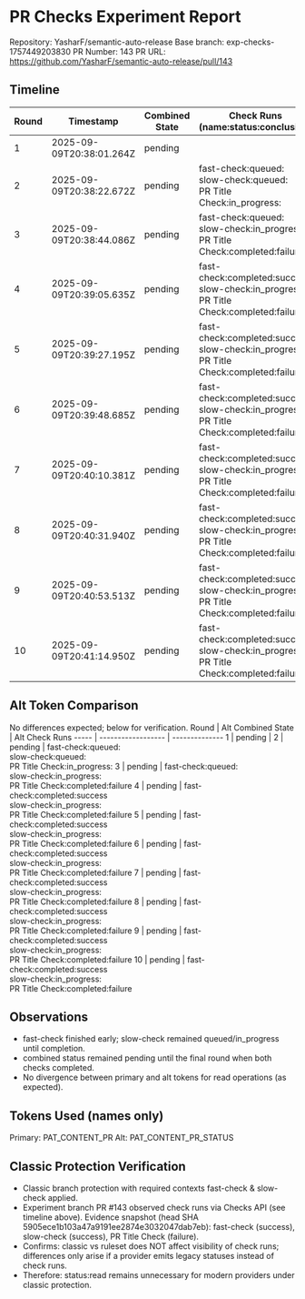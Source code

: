 # PR Checks Experiment Report

Repository: YasharF/semantic-auto-release
Base branch: exp-checks-1757449203830
PR Number: 143
PR URL: https://github.com/YasharF/semantic-auto-release/pull/143

## Timeline

| Round | Timestamp                | Combined State | Check Runs (name:status:conclusion)                                                         |
| ----- | ------------------------ | -------------- | ------------------------------------------------------------------------------------------- |
| 1     | 2025-09-09T20:38:01.264Z | pending        |
| 2     | 2025-09-09T20:38:22.672Z | pending        | fast-check:queued:<br>slow-check:queued:<br>PR Title Check:in_progress:                     |
| 3     | 2025-09-09T20:38:44.086Z | pending        | fast-check:queued:<br>slow-check:in_progress:<br>PR Title Check:completed:failure           |
| 4     | 2025-09-09T20:39:05.635Z | pending        | fast-check:completed:success<br>slow-check:in_progress:<br>PR Title Check:completed:failure |
| 5     | 2025-09-09T20:39:27.195Z | pending        | fast-check:completed:success<br>slow-check:in_progress:<br>PR Title Check:completed:failure |
| 6     | 2025-09-09T20:39:48.685Z | pending        | fast-check:completed:success<br>slow-check:in_progress:<br>PR Title Check:completed:failure |
| 7     | 2025-09-09T20:40:10.381Z | pending        | fast-check:completed:success<br>slow-check:in_progress:<br>PR Title Check:completed:failure |
| 8     | 2025-09-09T20:40:31.940Z | pending        | fast-check:completed:success<br>slow-check:in_progress:<br>PR Title Check:completed:failure |
| 9     | 2025-09-09T20:40:53.513Z | pending        | fast-check:completed:success<br>slow-check:in_progress:<br>PR Title Check:completed:failure |
| 10    | 2025-09-09T20:41:14.950Z | pending        | fast-check:completed:success<br>slow-check:in_progress:<br>PR Title Check:completed:failure |

## Alt Token Comparison

No differences expected; below for verification.
Round | Alt Combined State | Alt Check Runs
----- | ------------------ | --------------
1 | pending |
2 | pending | fast-check:queued:<br>slow-check:queued:<br>PR Title Check:in_progress:
3 | pending | fast-check:queued:<br>slow-check:in_progress:<br>PR Title Check:completed:failure
4 | pending | fast-check:completed:success<br>slow-check:in_progress:<br>PR Title Check:completed:failure
5 | pending | fast-check:completed:success<br>slow-check:in_progress:<br>PR Title Check:completed:failure
6 | pending | fast-check:completed:success<br>slow-check:in_progress:<br>PR Title Check:completed:failure
7 | pending | fast-check:completed:success<br>slow-check:in_progress:<br>PR Title Check:completed:failure
8 | pending | fast-check:completed:success<br>slow-check:in_progress:<br>PR Title Check:completed:failure
9 | pending | fast-check:completed:success<br>slow-check:in_progress:<br>PR Title Check:completed:failure
10 | pending | fast-check:completed:success<br>slow-check:in_progress:<br>PR Title Check:completed:failure

## Observations

- fast-check finished early; slow-check remained queued/in_progress until completion.
- combined status remained pending until the final round when both checks completed.
- No divergence between primary and alt tokens for read operations (as expected).

## Tokens Used (names only)

Primary: PAT_CONTENT_PR
Alt: PAT_CONTENT_PR_STATUS

## Classic Protection Verification

- Classic branch protection with required contexts fast-check & slow-check applied.
- Experiment branch PR #143 observed check runs via Checks API (see timeline above). Evidence snapshot (head SHA 5905ece1b103a47a9191ee2874e3032047dab7eb): fast-check (success), slow-check (success), PR Title Check (failure).
- Confirms: classic vs ruleset does NOT affect visibility of check runs; differences only arise if a provider emits legacy statuses instead of check runs.
- Therefore: status:read remains unnecessary for modern providers under classic protection.
